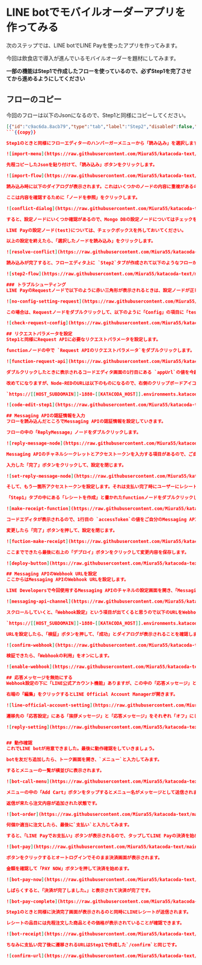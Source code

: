 # LINE botでモバイルオーダーアプリを作ってみる
次のステップでは、LINE botでLINE Payを使ったアプリを作ってみます。

今回は飲食店で導入が進んでいるモバイルオーダーを題材にしてみます。

**一部の機能はStep1で作成したフローを使っているので、必ずStep1を完了させてから進めるようにしてください**

## フローのコピー
今回のフローは以下のJsonになるので、Step1と同様にコピーしてください。

```json
[{"id":"c9ac6da.8acb79","type":"tab","label":"Step2","disabled":false,"info":""},{"id":"58111ba3.325234","type":"http in","z":"c9ac6da.8acb79","name":"","url":"callback","method":"post","upload":false,"swaggerDoc":"","x":120,"y":100,"wires":[["c8c6a378.8cccb","b9005e4b.5e7dd"]]},{"id":"20a15ce9.34b624","type":"http response","z":"c9ac6da.8acb79","name":"","statusCode":"","headers":{},"x":520,"y":80,"wires":[]},{"id":"c8c6a378.8cccb","type":"switch","z":"c9ac6da.8acb79","name":"","property":"payload.events","propertyType":"msg","rules":[{"t":"empty"},{"t":"else"}],"checkall":"true","repair":false,"outputs":2,"x":310,"y":100,"wires":[["20a15ce9.34b624"],["c0c69e02c6324fb9"]]},{"id":"b9005e4b.5e7dd","type":"debug","z":"c9ac6da.8acb79","name":"","active":true,"tosidebar":true,"console":false,"tostatus":false,"complete":"false","x":194,"y":160,"wires":[]},{"id":"fd958718.a8f038","type":"switch","z":"c9ac6da.8acb79","name":"","property":"payload.events.0.message.text","propertyType":"msg","rules":[{"t":"eq","v":"支払い","vt":"str"},{"t":"eq","v":"ハンバーガー","vt":"str"},{"t":"eq","v":"コーヒー","vt":"str"},{"t":"eq","v":"アールグレイ","vt":"str"},{"t":"eq","v":"ケーキ","vt":"str"},{"t":"eq","v":"クリームソーダ","vt":"str"},{"t":"eq","v":"メニュー","vt":"str"},{"t":"else"}],"checkall":"true","repair":false,"outputs":8,"x":110,"y":520,"wires":[["f35621d220372782"],["28a1bfc62a5e61a9"],["72ee08fb81115093"],["957174d9c3c2d5db"],["42896a022d177985"],["8219c40e2d8930b0"],["27e7c60796445469"],["544d0c5a.a6a174"]]},{"id":"5773410a.e7014","type":"function","z":"c9ac6da.8acb79","name":"返信用メッセージの作成","func":"msg.payload = msg.hookEvent;\nmsg.payload.events[0].message.text.footer.contents[0].action.uri = msg.resBody.info.paymentUrl.web; \nreturn msg;","outputs":1,"noerr":0,"initialize":"","finalize":"","libs":[],"x":1170,"y":440,"wires":[["544d0c5a.a6a174"]]},{"id":"27e7c60796445469","type":"change","z":"c9ac6da.8acb79","name":"メニューを送信","rules":[{"t":"set","p":"payload.events.0.message.type","pt":"msg","to":"flex","tot":"str"},{"t":"set","p":"payload.events.0.message.altText","pt":"msg","to":"メニュー","tot":"str"},{"t":"set","p":"payload.events.0.message.text","pt":"msg","to":"{\"type\":\"carousel\",\"contents\":[{\"type\":\"bubble\",\"hero\":{\"type\":\"image\",\"url\":\"https://scdn.line-apps.com/n/channel_devcenter/img/fx/01_2_restaurant.png\",\"size\":\"full\",\"aspectRatio\":\"20:13\",\"aspectMode\":\"cover\"},\"body\":{\"type\":\"box\",\"layout\":\"vertical\",\"spacing\":\"md\",\"action\":{\"type\":\"uri\",\"label\":\"Action\",\"uri\":\"https://linecorp.com\"},\"contents\":[{\"type\":\"text\",\"text\":\"ハンバーガー\",\"weight\":\"bold\",\"size\":\"xl\",\"contents\":[]},{\"type\":\"text\",\"text\":\"¥500\",\"weight\":\"bold\",\"margin\":\"sm\",\"contents\":[]}]},\"footer\":{\"type\":\"box\",\"layout\":\"vertical\",\"contents\":[{\"type\":\"spacer\",\"size\":\"xxl\"},{\"type\":\"button\",\"action\":{\"type\":\"message\",\"label\":\"Add to Cart\",\"text\":\"ハンバーガー\"},\"color\":\"#905C44\",\"style\":\"primary\"}]}},{\"type\":\"bubble\",\"hero\":{\"type\":\"image\",\"url\":\"https://cdn.pixabay.com/photo/2017/09/04/18/39/coffee-2714970_1280.jpg\",\"size\":\"full\",\"aspectRatio\":\"20:13\",\"aspectMode\":\"cover\"},\"body\":{\"type\":\"box\",\"layout\":\"vertical\",\"spacing\":\"md\",\"action\":{\"type\":\"uri\",\"label\":\"Action\",\"uri\":\"https://linecorp.com\"},\"contents\":[{\"type\":\"text\",\"text\":\"コーヒー\",\"weight\":\"bold\",\"size\":\"xl\",\"contents\":[]},{\"type\":\"text\",\"text\":\"¥200\",\"weight\":\"bold\",\"margin\":\"sm\",\"contents\":[]}]},\"footer\":{\"type\":\"box\",\"layout\":\"vertical\",\"contents\":[{\"type\":\"spacer\",\"size\":\"xxl\"},{\"type\":\"button\",\"action\":{\"type\":\"message\",\"label\":\"Add to Cart\",\"text\":\"コーヒー\"},\"color\":\"#905C44\",\"style\":\"primary\"}]}},{\"type\":\"bubble\",\"hero\":{\"type\":\"image\",\"url\":\"https://cdn.pixabay.com/photo/2017/01/11/11/33/cake-1971556_1280.jpg\",\"size\":\"full\",\"aspectRatio\":\"20:13\",\"aspectMode\":\"cover\"},\"body\":{\"type\":\"box\",\"layout\":\"vertical\",\"spacing\":\"md\",\"action\":{\"type\":\"uri\",\"label\":\"Action\",\"uri\":\"https://linecorp.com\"},\"contents\":[{\"type\":\"text\",\"text\":\"ケーキ\",\"weight\":\"bold\",\"size\":\"xl\",\"contents\":[]},{\"type\":\"text\",\"text\":\"¥400\",\"weight\":\"bold\",\"margin\":\"sm\",\"contents\":[]}]},\"footer\":{\"type\":\"box\",\"layout\":\"vertical\",\"contents\":[{\"type\":\"spacer\",\"size\":\"xxl\"},{\"type\":\"button\",\"action\":{\"type\":\"message\",\"label\":\"Add to Cart\",\"text\":\"ケーキ\"},\"color\":\"#905C44\",\"style\":\"primary\"}]}},{\"type\":\"bubble\",\"hero\":{\"type\":\"image\",\"url\":\"https://cdn.pixabay.com/photo/2015/07/01/08/42/oolong-827397_1280.jpg\",\"size\":\"full\",\"aspectRatio\":\"20:13\",\"aspectMode\":\"cover\"},\"body\":{\"type\":\"box\",\"layout\":\"vertical\",\"spacing\":\"md\",\"action\":{\"type\":\"uri\",\"label\":\"Action\",\"uri\":\"https://linecorp.com\"},\"contents\":[{\"type\":\"text\",\"text\":\"アールグレイ\",\"weight\":\"bold\",\"size\":\"xl\",\"contents\":[]},{\"type\":\"text\",\"text\":\"¥200\",\"weight\":\"bold\",\"margin\":\"sm\",\"contents\":[]}]},\"footer\":{\"type\":\"box\",\"layout\":\"vertical\",\"contents\":[{\"type\":\"spacer\",\"size\":\"xxl\"},{\"type\":\"button\",\"action\":{\"type\":\"message\",\"label\":\"Add to Cart\",\"text\":\"アールグレイ\"},\"color\":\"#905C44\",\"style\":\"primary\"}]}},{\"type\":\"bubble\",\"hero\":{\"type\":\"image\",\"url\":\"https://cdn.pixabay.com/photo/2019/08/26/08/30/melon-soda-4431112_1280.jpg\",\"size\":\"full\",\"aspectRatio\":\"20:13\",\"aspectMode\":\"cover\"},\"body\":{\"type\":\"box\",\"layout\":\"vertical\",\"spacing\":\"md\",\"action\":{\"type\":\"uri\",\"label\":\"Action\",\"uri\":\"https://linecorp.com\"},\"contents\":[{\"type\":\"text\",\"text\":\"クリームソーダ\",\"weight\":\"bold\",\"size\":\"xl\",\"contents\":[]},{\"type\":\"text\",\"text\":\"¥200\",\"weight\":\"bold\",\"margin\":\"sm\",\"contents\":[]}]},\"footer\":{\"type\":\"box\",\"layout\":\"vertical\",\"contents\":[{\"type\":\"spacer\",\"size\":\"xxl\"},{\"type\":\"button\",\"action\":{\"type\":\"message\",\"label\":\"Add to Cart\",\"text\":\"クリームソーダ\"},\"color\":\"#905C44\",\"style\":\"primary\"}]}}]}","tot":"json"}],"action":"","property":"","from":"","to":"","reg":false,"x":580,"y":540,"wires":[["544d0c5a.a6a174"]]},{"id":"c0c69e02c6324fb9","type":"switch","z":"c9ac6da.8acb79","name":"","property":"payload.events.0.type","propertyType":"msg","rules":[{"t":"eq","v":"message","vt":"str"}],"checkall":"true","repair":false,"outputs":1,"x":470,"y":140,"wires":[["199037eeb50e04c0"]]},{"id":"4015512331051563","type":"link out","z":"c9ac6da.8acb79","name":"","links":["b703605ed8caef02"],"x":835,"y":140,"wires":[]},{"id":"b703605ed8caef02","type":"link in","z":"c9ac6da.8acb79","name":"","links":["4015512331051563"],"x":15,"y":480,"wires":[["fd958718.a8f038"]]},{"id":"199037eeb50e04c0","type":"change","z":"c9ac6da.8acb79","name":"","rules":[{"t":"set","p":"hookEvent","pt":"msg","to":"payload","tot":"msg"}],"action":"","property":"","from":"","to":"","reg":false,"x":670,"y":140,"wires":[["4015512331051563"]]},{"id":"28a1bfc62a5e61a9","type":"change","z":"c9ac6da.8acb79","name":"ハンバーガー","rules":[{"t":"set","p":"payload","pt":"msg","to":"{\"product_name\":\"ハンバーガー\",\"price\":500}","tot":"json"},{"t":"set","p":"payload.line_user_id","pt":"msg","to":"hookEvent.events.0.source.userId","tot":"msg"}],"action":"","property":"","from":"","to":"","reg":false,"x":310,"y":360,"wires":[["ee9b820732257f62"]]},{"id":"4b9f357e499cf2bf","type":"change","z":"c9ac6da.8acb79","name":"返信するメッセージを作成","rules":[{"t":"set","p":"payload","pt":"msg","to":"hookEvent","tot":"msg"},{"t":"set","p":"payload.events.0.message.text","pt":"msg","to":"追加しました！支払うときは「支払い」と送信してください","tot":"str"}],"action":"","property":"","from":"","to":"","reg":false,"x":940,"y":500,"wires":[["544d0c5a.a6a174"]]},{"id":"72ee08fb81115093","type":"change","z":"c9ac6da.8acb79","name":"コーヒー","rules":[{"t":"set","p":"payload","pt":"msg","to":"{\"product_name\":\"コーヒー\",\"price\":200}","tot":"json"},{"t":"set","p":"payload.line_user_id","pt":"msg","to":"hookEvent.events.0.source.userId","tot":"msg"}],"action":"","property":"","from":"","to":"","reg":false,"x":320,"y":400,"wires":[["ee9b820732257f62"]]},{"id":"957174d9c3c2d5db","type":"change","z":"c9ac6da.8acb79","name":"アールグレイ","rules":[{"t":"set","p":"payload","pt":"msg","to":"{\"product_name\":\"アールグレイ\",\"price\":200}","tot":"json"},{"t":"set","p":"payload.line_user_id","pt":"msg","to":"hookEvent.events.0.source.userId","tot":"msg"}],"action":"","property":"","from":"","to":"","reg":false,"x":330,"y":440,"wires":[["ee9b820732257f62"]]},{"id":"42896a022d177985","type":"change","z":"c9ac6da.8acb79","name":"ケーキ","rules":[{"t":"set","p":"payload","pt":"msg","to":"{\"product_name\":\"ケーキ\",\"price\":400}","tot":"json"},{"t":"set","p":"payload.line_user_id","pt":"msg","to":"hookEvent.events.0.source.userId","tot":"msg"}],"action":"","property":"","from":"","to":"","reg":false,"x":310,"y":480,"wires":[["ee9b820732257f62"]]},{"id":"8219c40e2d8930b0","type":"change","z":"c9ac6da.8acb79","name":"クリームソーダ","rules":[{"t":"set","p":"payload","pt":"msg","to":"{\"product_name\":\"クリームソーダ\",\"price\":200}","tot":"json"},{"t":"set","p":"payload.line_user_id","pt":"msg","to":"hookEvent.events.0.source.userId","tot":"msg"}],"action":"","property":"","from":"","to":"","reg":false,"x":340,"y":520,"wires":[["ee9b820732257f62"]]},{"id":"fdb741caddc350d9","type":"function","z":"c9ac6da.8acb79","name":"注文内容を取得するQuery","func":"msg.payload ={\n    'line_user_id': msg.hookEvent.events[0].source.userId\n}\n\nreturn msg;","outputs":1,"noerr":0,"initialize":"","finalize":"","libs":[],"x":520,"y":280,"wires":[["bf3c3131aaae58ba"]]},{"id":"826af8199c2e112c","type":"function","z":"c9ac6da.8acb79","name":"Request APIのリクエストパラメータ","func":"var appUrl = 'http://localhost:1880';\nvar carts = msg.payload;\nvar userId = msg.hookEvent.events[0].source.userId;\n\nmsg.amount = 0;\nmsg.payload = {\n    \"amount\" : 0,\n    \"currency\" : \"JPY\",\n    \"orderId\" : `CAFE_M_${userId}_${new Date().getTime()}`,\n    \"packages\": [\n        {\n            \"id\": \"package-999\",\n            \"amount\": 0,\n            \"name\": \"Brown Cafe\",\n            \"products\": []\n        }\n    ],\n    \"redirectUrls\" : {\n        \"confirmUrl\" : `${appUrl}/confirm`,\n        \"cancelUrl\" : `${appUrl}/cancel`\n    }\n};\n\nfor (var i = 0; i < Object.keys(carts).length; i++) {\n    const cart = carts[i];\n    var product = {\n        \"id\": cart._id,\n        \"name\": cart.product_name,\n        \"imageUrl\": \"https://cdn.pixabay.com/photo/2015/06/24/01/15/coffee-819362_1280.jpg\",\n        \"quantity\": 1,\n        \"price\": cart.price\n    };\n    // 合計金額に加算\n    msg.amount += cart.price\n    \n    // 商品項目に追加\n    msg.payload.packages[0].products.push(product);\n}\n\n// 合計金額をリクエストパラメータに設定\nmsg.payload.amount = msg.amount;\nmsg.payload.packages[0].amount = msg.amount;\n\nreturn msg;","outputs":1,"noerr":0,"initialize":"","finalize":"","libs":[],"x":1130,"y":280,"wires":[["a547a0ac5646d85b"]]},{"id":"f35621d220372782","type":"change","z":"c9ac6da.8acb79","name":"返信メッセージのたたき台","rules":[{"t":"set","p":"hookEvent.events.0.message.type","pt":"msg","to":"flex","tot":"str"},{"t":"set","p":"hookEvent.events.0.message.altText","pt":"msg","to":"精算お願いします","tot":"str"},{"t":"set","p":"hookEvent.events.0.message.text","pt":"msg","to":"{\"type\":\"bubble\",\"hero\":{\"type\":\"image\",\"url\":\"https://cdn.pixabay.com/photo/2015/06/24/01/15/coffee-819362_1280.jpg\",\"size\":\"full\",\"aspectRatio\":\"20:13\",\"aspectMode\":\"cover\",\"action\":{\"type\":\"uri\",\"label\":\"Action\",\"uri\":\"https://linecorp.com\"}},\"body\":{\"type\":\"box\",\"layout\":\"vertical\",\"spacing\":\"md\",\"action\":{\"type\":\"uri\",\"label\":\"Action\",\"uri\":\"https://linecorp.com\"},\"contents\":[{\"type\":\"text\",\"text\":\"お支払いをお願いします\",\"weight\":\"regular\",\"align\":\"center\",\"gravity\":\"center\",\"contents\":[]}]},\"footer\":{\"type\":\"box\",\"layout\":\"vertical\",\"contents\":[{\"type\":\"button\",\"action\":{\"type\":\"uri\",\"label\":\"LINE Payでお支払い\",\"uri\":\"https://linecorp.com\"},\"color\":\"#4EC74DFF\",\"style\":\"primary\"}]}}","tot":"json"}],"action":"","property":"","from":"","to":"","reg":false,"x":260,"y":320,"wires":[["fdb741caddc350d9"]]},{"id":"50f16f322119c2cf","type":"function","z":"c9ac6da.8acb79","name":"キャッシュに挿入するデータ","func":"msg.resBody = msg.payload;\n// キャッシュに挿入するデータ\n// transactionIdはBigIntのためそのままだと挿入できないのでString型に変換\nmsg.payload = {\n    'transaction_id': String(msg.resBody.info.transactionId),\n    'amount': msg.amount,\n    'line_user_id': msg.hookEvent.events[0].source.userId \n}\nreturn msg;","outputs":1,"noerr":0,"initialize":"","finalize":"","libs":[],"x":800,"y":360,"wires":[["61095cfc5de9b4bf"]]},{"id":"ee9b820732257f62","type":"mongodb3 in","z":"c9ac6da.8acb79","service":"_ext_","configNode":"ed3ea133b0a45842","name":"cafe_botコレクションに挿入","collection":"cafe_bot","operation":"insert","x":620,"y":460,"wires":[["4b9f357e499cf2bf"]]},{"id":"bf3c3131aaae58ba","type":"mongodb3 in","z":"c9ac6da.8acb79","service":"_ext_","configNode":"ed3ea133b0a45842","name":"cafe_botコレクションから取得","collection":"cafe_bot","operation":"find.toArray","x":810,"y":280,"wires":[["826af8199c2e112c"]]},{"id":"61095cfc5de9b4bf","type":"mongodb3 in","z":"c9ac6da.8acb79","service":"_ext_","configNode":"ed3ea133b0a45842","name":"order_cacheコレクションに挿入","collection":"order_cache","operation":"insert","x":880,"y":420,"wires":[["5773410a.e7014"]]},{"id":"544d0c5a.a6a174","type":"ReplyMessage","z":"c9ac6da.8acb79","name":"","replyMessage":"","x":1320,"y":600,"wires":[]},{"id":"a547a0ac5646d85b","type":"Request","z":"c9ac6da.8acb79","name":"","linepayConfig":"cd5113dbd94546c6","x":560,"y":360,"wires":[["50f16f322119c2cf"]]},{"id":"ed3ea133b0a45842","type":"mongodb3","uri":"mongodb://mongodb:27017/shop","name":"","options":"","parallelism":"-1"},{"id":"cd5113dbd94546c6","type":"linepay-config","name":"test","uri":"https://sandbox-api-pay.line.me","channelId":"","channelSecret":""}]
```{{copy}}

Step1のときと同様にフローエディターのハンバーガーメニューから「読み込み」を選択します。

![import-menu](https://raw.githubusercontent.com/Miura55/katacoda-text/main/node-red-line-pay-tutorial/imgs/import-menu.png)

先程コピーしたJsonを貼り付けて、「読み込み」ボタンをクリックします。

![import-flow](https://raw.githubusercontent.com/Miura55/katacoda-text/main/node-red-line-pay-tutorial/imgs/import-flow.png)

読み込み時に以下のダイアログが表示されます。これはいくつかのノードの内容に重複があるので読み込んで大丈夫かを確認するものです。

ここは内容を確認するために「ノードを参照」をクリックします。

![conflict-dialog](https://raw.githubusercontent.com/Miura55/katacoda-text/main/node-red-line-pay-tutorial/imgs/conflict-dialog.png)

すると、設定ノードにいくつか確認があるので、Mongo DBの設定ノードについてはチェックをつけた上で右側の「置換」にあるチェックボックスにもチェックを入れておいてください。

LINE Payの設定ノード(test)については、チェックボックスを外しておいてください。

以上の設定を終えたら、「選択したノードを読み込み」をクリックします。

![resolve-conflict](https://raw.githubusercontent.com/Miura55/katacoda-text/main/node-red-line-pay-tutorial/imgs/resolve-conflict.png)

読み込みが完了すると、フローエディタ上に `Step2`タブが作成されて以下のようなフローが表示されます。

![step2-flow](https://raw.githubusercontent.com/Miura55/katacoda-text/main/node-red-line-pay-tutorial/imgs/step2-flow.png)

### トラブルシューティング
LINE PayのRequestノードで以下のように赤い三角形が表示されるときは、設定ノードが正しく設定されていない状態です。

![no-config-setting-request](https://raw.githubusercontent.com/Miura55/katacoda-text/main/node-red-line-pay-tutorial/imgs/no-config-setting-request.png)

この場合は、Requestノードをダブルクリックして、以下のように「Config」の項目に「test」と表示された設定ノードが表示されていたら、正常に設定できているので、「完了」ボタンをクリックして閉じます。

![check-request-config](https://raw.githubusercontent.com/Miura55/katacoda-text/main/node-red-line-pay-tutorial/imgs/check-request-config.png)

## リクエストパラメータを設定
Step1と同様にRequest APIに必要なリクエストパラメータを設定します。

functionノードの中で `Request APIのリクエストパラメータ`をダブルクリックします。

![function-request-api](https://raw.githubusercontent.com/Miura55/katacoda-text/main/node-red-line-pay-tutorial/imgs/function-request-api.png)

ダブルクリックしたときに表示されるコードエディタ画面の1行目にある `appUrl`の値を今起動しているNode-REDのURLに変更します。

改めてになりますが、Node-REDのURLは以下のものになるので、右側のクリップボードアイコンをクリックしてURLをコピーして書き換えても大丈夫です。

`https://[[HOST_SUBDOMAIN]]-1880-[[KATACODA_HOST]].environments.katacoda.com`{{copy}}

![code-edit-step1](https://raw.githubusercontent.com/Miura55/katacoda-text/main/node-red-line-pay-tutorial/imgs/code-edit-step1.png)

## Messaging APIの認証情報を入力
フローを読み込んだところでMessaging APIの認証情報を設定していきます。

フローの中の「ReplyMessage」ノードをダブルクリックします。

![reply-message-node](https://raw.githubusercontent.com/Miura55/katacoda-text/main/node-red-line-pay-tutorial/imgs/reply-message-node.png)

Messaging APIのチャネルシークレットとアクセストークンを入力する項目があるので、ご自分のチャネルから確認したものを入力します。

入力した「完了」ボタンをクリックして、設定を閉じます。

![set-reply-message-node](https://raw.githubusercontent.com/Miura55/katacoda-text/main/node-red-line-pay-tutorial/imgs/set-reply-message-node.png)

そして、もう一箇所アクセストークンを設定します。それは支払い完了時にユーザーにレシートを送信するためにリクエストパラメータを設定しているfunctionノードです。

「Step1」タブの中にある「レシートを作成」と書かれたfunctionノードをダブルクリックします。

![make-receipt-function](https://raw.githubusercontent.com/Miura55/katacoda-text/main/node-red-line-pay-tutorial/imgs/make-receipt-function.png)

コードエディタが表示されるので、1行目の `accessToken`の値をご自分のMessaging APIのアクセストークンに変更してください。

変更したら「完了」ボタンを押して、設定を閉じます。

![fuction-make-receipt](https://raw.githubusercontent.com/Miura55/katacoda-text/main/node-red-line-pay-tutorial/imgs/fuction-make-receipt.png)i

ここまでできたら最後に右上の「デプロイ」ボタンをクリックして変更内容を保存します。

![deploy-button](https://raw.githubusercontent.com/Miura55/katacoda-text/main/node-red-line-pay-tutorial/imgs/deploy-button.png)

## Messaging APIのWebhook URLを設定
ここからはMessaging APIのWebhook URLを設定します。

LINE Developersで今回使用するMessaging APIのチャネルの設定画面を開き、「Messaging API設定」タブを開きます。

![messaging-api-channel](https://raw.githubusercontent.com/Miura55/katacoda-text/main/node-red-line-pay-tutorial/imgs/messaging-api-channel.png)

スクロールしていくと、「Webhook設定」という項目が出てくると思うので以下のURLをWebhook URLに設定します。

`https://[[HOST_SUBDOMAIN]]-1880-[[KATACODA_HOST]].environments.katacoda.com/callback`{{copy}}

URLを設定したら、「検証」ボタンを押して、「成功」とダイアログが表示されることを確認します。

![confirm-webhook](https://raw.githubusercontent.com/Miura55/katacoda-text/main/node-red-line-pay-tutorial/imgs/confirm-webhook.png)

検証できたら、「Webhookの利用」をオンにします。

![enable-webhook](https://raw.githubusercontent.com/Miura55/katacoda-text/main/node-red-line-pay-tutorial/imgs/enable-webhook.png)

## 応答メッセージを無効にする
Webhook設定の下に「LINE公式アカウント機能」ありますが、この中の「応答メッセージ」と「あいさつメッセージ」をそれぞれ無効にします。

右端の「編集」をクリックするとLINE Official Account Managerが開きます。

![line-official-account-setting](https://raw.githubusercontent.com/Miura55/katacoda-text/main/node-red-line-pay-tutorial/imgs/line-official-account-setting.png)

遷移先の「応答設定」にある「挨拶メッセージ」と「応答メッセージ」をそれぞれ「オフ」にします。

![reply-setting](https://raw.githubusercontent.com/Miura55/katacoda-text/main/node-red-line-pay-tutorial/imgs/reply-setting.png)


## 動作確認
これでLINE botが用意できました。最後に動作確認をしていきましょう。

botを友だち追加したら、トーク画面を開き、`メニュー`と入力してみます。

するとメニューの一覧が横並びに表示されます。

![bot-call-menu](https://raw.githubusercontent.com/Miura55/katacoda-text/main/node-red-line-pay-tutorial/imgs/bot-call-menu.jpg)

メニューの中の「Add Cart」ボタンをタップするとメニュー名がメッセージとして送信されます。

返信が来たら注文内容が追加された状態です。

![bot-order](https://raw.githubusercontent.com/Miura55/katacoda-text/main/node-red-line-pay-tutorial/imgs/bot-order.jpg)

何個か適当に注文したら、最後に`支払い`と入力してみます。

すると、「LINE Payでお支払い」ボタンが表示されるので、タップしてLINE Payの決済を始めます。

![bot-pay](https://raw.githubusercontent.com/Miura55/katacoda-text/main/node-red-line-pay-tutorial/imgs/bot-pay.jpg)

ボタンをクリックするとオートログインでそのまま決済画面が表示されます。

金額を確認して「PAY NOW」ボタンを押して決済を始めます。

![bot-pay-now](https://raw.githubusercontent.com/Miura55/katacoda-text/main/node-red-line-pay-tutorial/imgs/bot-pay-now.jpg)

しばらくすると、「決済が完了しました。」と表示されて決済が完了です。

![bot-pay-complete](https://raw.githubusercontent.com/Miura55/katacoda-text/main/node-red-line-pay-tutorial/imgs/bot-pay-complete.jpg)

Step1のときと同様に決済完了画面が表示されるのと同時にLINEレシートが送信されます。

レシートの品目には先程注文した商品とその価格が表示されていることが確認できます。

![bot-receipt](https://raw.githubusercontent.com/Miura55/katacoda-text/main/node-red-line-pay-tutorial/imgs/bot-receipt.jpg)

ちなみに支払い完了後に遷移されるURLはStep1で作成した`/confirm`と同じです。

![confirm-url](https://raw.githubusercontent.com/Miura55/katacoda-text/main/node-red-line-pay-tutorial/imgs/confirm-url.png)

